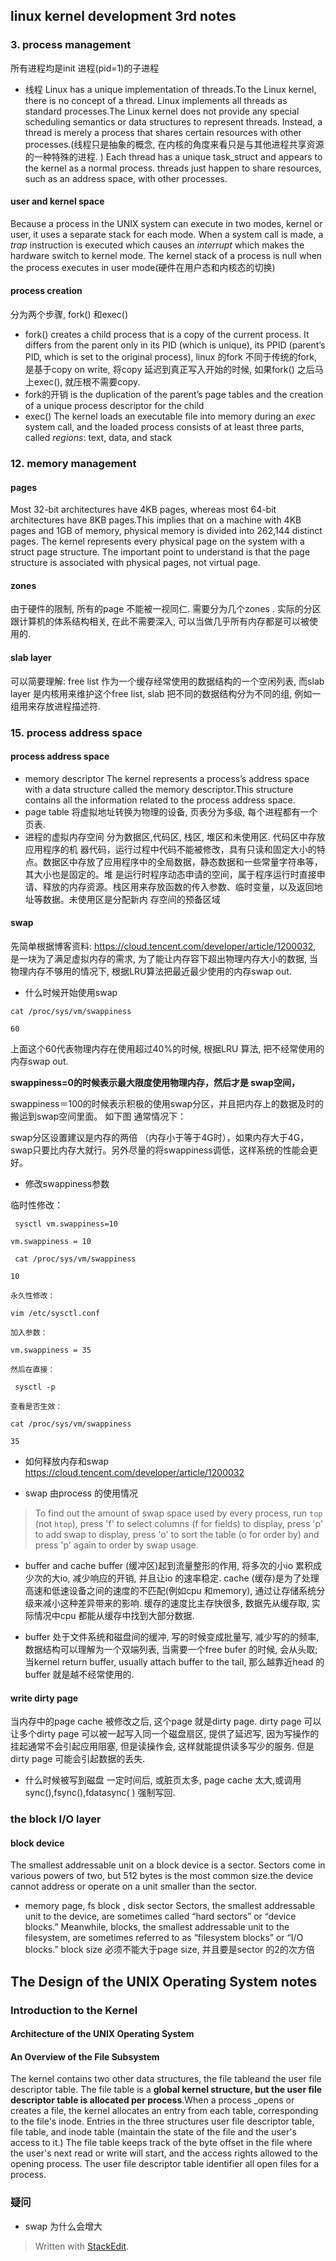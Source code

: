 
## linux kernel development 3rd notes
### 3. process management
所有进程均是init 进程(pid=1)的子进程
* 线程
Linux has a unique implementation of threads.To the Linux kernel, there is no concept of a thread. Linux implements all threads as standard processes.The Linux kernel does not provide any special scheduling semantics or data structures to represent threads. Instead, a thread is merely a process that shares certain resources with other processes.(线程只是抽象的概念, 在内核的角度来看只是与其他进程共享资源的一种特殊的进程. )
Each thread has a unique task_struct and appears to the kernel as a normal process.
threads just happen to share resources, such as an address space, with other processes.
#### user and   kernel space
Because a process in the UNIX system can execute in two modes, kernel or user, it uses a separate stack for each mode. When a system call is made, a _trap_ instruction is executed which causes an _interrupt_ which makes the hardware switch to kernel mode. The kernel stack of a process is null when the process executes in user mode(硬件在用户态和内核态的切换)
#### process creation
分为两个步骤, fork() 和exec()
* fork()
 creates a child process that is a copy of the current process. It differs from the parent only in its PID (which is unique), its PPID (parent’s PID, which is set to the original process),
 linux 的fork 不同于传统的fork, 是基于copy on write, 将copy 延迟到真正写入开始的时候, 如果fork() 之后马上exec(), 就压根不需要copy. 
*  fork的开销
is the duplication of the parent’s page tables and the creation of a unique process descriptor for the child
* exec()
The kernel loads an executable file into memory during an _exec_ system call, and the loaded process consists of at least three parts, called _regions_: text, data, and stack
### 12. memory management
#### pages
Most 32-bit architectures have 4KB pages, whereas most 64-bit architectures have 8KB pages.This implies that on a machine with 4KB pages and 1GB of memory, physical memory is divided into 262,144 distinct pages.
The kernel represents every physical page on the system with a  struct page structure.
The important point to understand is that the page structure is associated with physical pages, not virtual page.

#### zones
由于硬件的限制, 所有的page 不能被一视同仁. 需要分为几个zones . 实际的分区跟计算机的体系结构相关, 在此不需要深入, 可以当做几乎所有内存都是可以被使用的.

#### slab layer
可以简要理解: free list 作为一个缓存经常使用的数据结构的一个空闲列表, 而slab layer 是内核用来维护这个free list, slab 把不同的数据结构分为不同的组, 例如一组用来存放进程描述符.

### 15. process address space
#### process address space
* memory descriptor
The kernel represents a process’s address space with a data structure called the memory descriptor.This structure contains all the information related to the process address space.
* page table
将虚拟地址转换为物理的设备, 页表分为多级, 每个进程都有一个页表.
* 进程的虚拟内存空间
分为数据区,代码区, 栈区, 堆区和未使用区.
代码区中存放应用程序的机 器代码，运行过程中代码不能被修改，具有只读和固定大小的特点。数据区中存放了应用程序中的全局数据，静态数据和一些常量字符串等，其大小也是固定的。堆 是运行时程序动态申请的空间，属于程序运行时直接申请、释放的内存资源。栈区用来存放函数的传入参数、临时变量，以及返回地址等数据。未使用区是分配新内 存空间的预备区域



####  swap

先简单根据博客资料: https://cloud.tencent.com/developer/article/1200032, 是一块为了满足虚拟内存的需求, 为了能让内存容下超出物理内存大小的数据,  当物理内存不够用的情况下, 根据LRU算法把最近最少使用的内存swap out.

* 什么时候开始使用swap

```
cat /proc/sys/vm/swappiness

60
```
上面这个60代表物理内存在使用超过40%的时候, 根据LRU 算法, 把不经常使用的内存swap out.

**swappiness=0的时候表示最大限度使用物理内存，然后才是 swap空间，**

swappiness＝100的时候表示积极的使用swap分区，并且把内存上的数据及时的搬运到swap空间里面。
如下图
通常情况下：

swap分区设置建议是内存的两倍 （内存小于等于4G时），如果内存大于4G，swap只要比内存大就行。另外尽量的将swappiness调低，这样系统的性能会更好。

* 修改swappiness参数

临时性修改：
```
 sysctl vm.swappiness=10

vm.swappiness = 10

 cat /proc/sys/vm/swappiness

10

永久性修改：

vim /etc/sysctl.conf

加入参数：

vm.swappiness = 35

然后在直接：

 sysctl -p

查看是否生效：

cat /proc/sys/vm/swappiness

35
```
* 如何释放内存和swap 
https://cloud.tencent.com/developer/article/1200032

* swap 由process 的使用情况
> To find out the amount of swap space used by every process, run `top` (not `htop`), press 'f' to select columns (f for fields) to display, press 'p' to add swap to display, press 'o' to sort the table (o for order by) and press 'p' again to order by swap usage.

* buffer and cache
buffer (缓冲区)起到流量整形的作用, 将多次的小io 累积成少次的大io, 减少响应的开销, 并且让io 的速率稳定. 
cache (缓存)是为了处理高速和低速设备之间的速度的不匹配(例如cpu 和memory), 通过让存储系统分级来减小这种差异带来的影响.  缓存的速度比主存快很多, 数据先从缓存取, 实际情况中cpu 都能从缓存中找到大部分数据.

* buffer
处于文件系统和磁盘间的缓冲, 写的时候变成批量写, 减少写的的频率, 数据结构可以理解为一个双端列表, 当需要一个free bufer 的时候, 会从头取; 当kernel return buffer, usually attach buffer to the tail, 那么越靠近head 的buffer 就是越不经常使用的. 

#### write dirty page
当内存中的page cache 被修改之后, 这个page 就是dirty page. 
dirty page 可以让多个dirty page 可以被一起写入同一个磁盘扇区, 提供了延迟写, 因为写操作的挂起通常不会引起应用阻塞, 但是读操作会, 这样就能提供读多写少的服务.  但是dirty page 可能会引起数据的丢失. 

* 什么时候被写到磁盘
一定时间后, 或脏页太多, page cache 太大,或调用sync(),fsync(),fdatasync( ) 强制写回.

### the block I/O layer
#### block device
The smallest addressable unit on a block device is a sector. Sectors come in various powers of two, but 512 bytes is the most common size.the device cannot address or operate on a unit smaller than the sector.

* memory page, fs block , disk sector
Sectors, the smallest addressable unit to the device, are sometimes called “hard sectors” or “device blocks.” Meanwhile, blocks, the smallest addressable unit to the filesystem, are sometimes referred to as “filesystem blocks” or “I/O blocks.” block size 必须不能大于page size, 并且要是sector 的2的次方倍


## The Design of the UNIX Operating System notes
### Introduction to the Kernel

#### Architecture of the UNIX Operating System
####  An Overview of the File Subsystem
The kernel contains two other data structures, the file tableand the user file descriptor table. The file table is a **global kernel structure, but the user file descriptor table is allocated per process**.When a process _opens or creates a file, the kernel allocates an entry from each table, corresponding to the file's inode. Entries in the three structures  user file descriptor table, file table, and inode table (maintain the state of the file and the user's access to it.) The file table keeps track of the byte offset in the file where the user's next read or write will start, and the access rights allowed to the opening process. The user file descriptor table identifier all open files for a process.

### 疑问
* swap 为什么会增大

> Written with [StackEdit](https://stackedit.io/).
<!--stackedit_data:
eyJoaXN0b3J5IjpbLTg1NDExMTc1OSwtODA1MDg5ODQxLC0xNT
Y2Mzg4MDkwLDE2NzA0OTEyMTUsLTkzNDM1MDI0LDE1OTEyNTg1
NDksLTEzMzY3NTM0NDQsLTExNzc1OTE0MjksLTM4MDQ5MTM2MS
wxNjM1NTY5MTMyLC0xMjI3NTk1NDU3LC0yMjE3MTU5OSw4NjQ2
NDM0MzYsMTUzMzQwMzM4NywtMjA5NDA4MzU0OSwxNTE2ODE3MD
k3LC05OTkyMzEyMDAsMTMyODY4MjU1OSwtODQ2NTI3MzYxLDE0
MzU2MTI3OTRdfQ==
-->